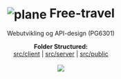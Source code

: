 # <h1 align="center"><img align="center" src="src/public/airplane.ico" alt="plane"/> Free-travel</h1> 
<p align="center"> Webutvikling og API-design (PG6301)</p>



<p align="center">
  <b>Folder Structured:</b><br>
  <a href="#">src/client</a> |
  <a href="#">src/server</a> |
  <a href="#">src/public</a>
  <br><br>
  <img src="https://i.pinimg.com/originals/a2/d8/c3/a2d8c395b374be74c98052223abcab96.gif">
</p>

